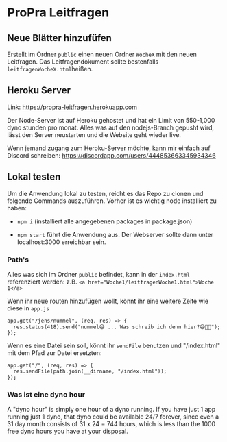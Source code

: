 # ProPra Leitfragen

## Neue Blätter hinzufüfen

Erstellt im Ordner `public` einen neuen Ordner `WocheX` mit den neuen Leitfragen. Das Leitfragendokument sollte bestenfalls `leitfragenWocheX.html`heißen.

## Heroku Server

Link: https://propra-leitfragen.herokuapp.com

Der Node-Server ist auf Heroku gehostet und hat ein Limit von 550-1,000 dyno stunden pro monat. Alles was auf den nodejs-Branch gepusht wird, lässt den Server neustarten und die Website geht wieder live.

Wenn jemand zugang zum Heroku-Server möchte, kann mir einfach auf Discord schreiben: https://discordapp.com/users/444853663345934346

## Lokal testen

Um die Anwendung lokal zu testen, reicht es das Repo zu clonen und folgende Commands auszuführen. Vorher ist es wichtig node installiert zu haben:

- `npm i` (installiert alle angegebenen packages in package.json)

- `npm start` führt die Anwendung aus. Der Webserver sollte dann unter localhost:3000 erreichbar sein.

### Path's

Alles was sich im Ordner `public` befindet, kann in der `index.html` referenziert werden: z.B.
`<a href="Woche1/leitfragenWoche1.html">Woche 1</a>`

Wenn ihr neue routen hinzufügen wollt, könnt ihr eine weitere Zeite wie diese in `app.js`

```
app.get("/jens/nummel", (req, res) => {
  res.status(418).send("nummel😅 ... Was schreib ich denn hier?😅🍆🍆");
});
```

Wenn es eine Datei sein soll, könnt ihr `sendFile` benutzen und "/index.html" mit dem Pfad zur Datei ersetzten:

```
app.get("/", (req, res) => {
  res.sendFile(path.join(__dirname, "/index.html"));
});
```

### Was ist eine dyno hour

A "dyno hour" is simply one hour of a dyno running.
If you have just 1 app running just 1 dyno, that dyno could be available 24/7 forever, since even a 31 day month consists of 31 x 24 = 744 hours, which is less than the 1000 free dyno hours you have at your disposal.
